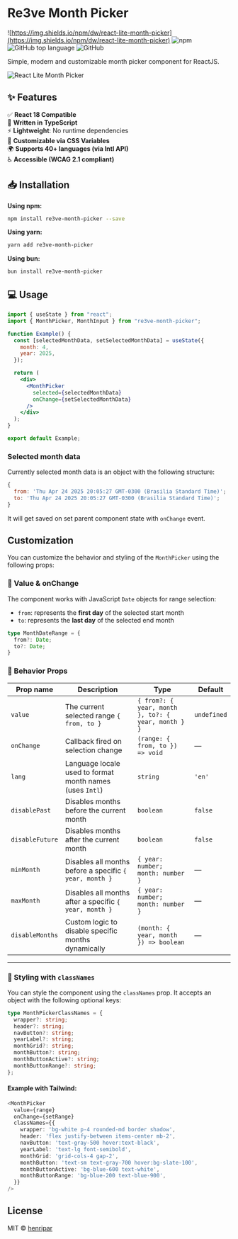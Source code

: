 # Re3ve Month Picker

![https://img.shields.io/npm/dw/react-lite-month-picker](https://img.shields.io/npm/dw/react-lite-month-picker) ![npm](https://img.shields.io/npm/v/react-lite-month-picker) ![GitHub top language](https://img.shields.io/github/languages/top/henripar/react-lite-month-picker) ![GitHub](https://img.shields.io/github/license/henripar/react-lite-month-picker)

Simple, modern and customizable month picker component for ReactJS.

![React Lite Month Picker](https://www.react-lite-month-picker.dev/header-cover.png)

## ✨ Features

✅ **React 18 Compatible**  
🧠 **Written in TypeScript**  
⚡ **Lightweight**: No runtime dependencies  
🎨 **Customizable via CSS Variables**  
🌍 **Supports 40+ languages (via Intl API)**  
♿ **Accessible (WCAG 2.1 compliant)**

## 📥 Installation

**Using npm:**

```bash
npm install re3ve-month-picker --save
```

**Using yarn:**

```bash
yarn add re3ve-month-picker
```

**Using bun:**

```bash
bun install re3ve-month-picker
```

## 💻 Usage

```jsx
import { useState } from "react";
import { MonthPicker, MonthInput } from "re3ve-month-picker";

function Example() {
  const [selectedMonthData, setSelectedMonthData] = useState({
    month: 4,
    year: 2025,
  });

  return (
    <div>
      <MonthPicker
        selected={selectedMonthData}
        onChange={setSelectedMonthData}
      />
    </div>
  );
}

export default Example;
```

### Selected month data

Currently selected month data is an object with the following structure:

```js
{
  from: 'Thu Apr 24 2025 20:05:27 GMT-0300 (Brasilia Standard Time)';
  to: 'Thu Apr 24 2025 20:05:27 GMT-0300 (Brasilia Standard Time)';
}
```

It will get saved on set parent component state with `onChange` event.

## Customization

You can customize the behavior and styling of the `MonthPicker` using the following props:

### 📅 Value & onChange

The component works with JavaScript `Date` objects for range selection:

- `from`: represents the **first day** of the selected start month
- `to`: represents the **last day** of the selected end month

```ts
type MonthDateRange = {
  from?: Date;
  to?: Date;
}
```

### 🧩 Behavior Props

| Prop name       | Description                                              | Type                                               | Default     |
| --------------- | -------------------------------------------------------- | -------------------------------------------------- | ----------- |
| `value`         | The current selected range `{ from, to }`                | `{ from?: { year, month }, to?: { year, month } }` | `undefined` |
| `onChange`      | Callback fired on selection change                       | `(range: { from, to }) => void`                    | —           |
| `lang`          | Language locale used to format month names (uses `Intl`) | `string`                                           | `'en'`      |
| `disablePast`   | Disables months before the current month                 | `boolean`                                          | `false`     |
| `disableFuture` | Disables months after the current month                  | `boolean`                                          | `false`     |
| `minMonth`      | Disables all months before a specific `{ year, month }`  | `{ year: number; month: number }`                  | —           |
| `maxMonth`      | Disables all months after a specific `{ year, month }`   | `{ year: number; month: number }`                  | —           |
| `disableMonths` | Custom logic to disable specific months dynamically      | `(month: { year, month }) => boolean`              | —           |

---

### 🎨 Styling with `classNames`

You can style the component using the `classNames` prop. It accepts an object with the following optional keys:

```ts
type MonthPickerClassNames = {
  wrapper?: string;
  header?: string;
  navButton?: string;
  yearLabel?: string;
  monthGrid?: string;
  monthButton?: string;
  monthButtonActive?: string;
  monthButtonRange?: string;
};
```

#### Example with Tailwind:

```ts
<MonthPicker
  value={range}
  onChange={setRange}
  classNames={{
    wrapper: 'bg-white p-4 rounded-md border shadow',
    header: 'flex justify-between items-center mb-2',
    navButton: 'text-gray-500 hover:text-black',
    yearLabel: 'text-lg font-semibold',
    monthGrid: 'grid-cols-4 gap-2',
    monthButton: 'text-sm text-gray-700 hover:bg-slate-100',
    monthButtonActive: 'bg-blue-600 text-white',
    monthButtonRange: 'bg-blue-200 text-blue-900',
  }}
/>

```

## License

MIT © [henripar](https://github.com/henripar)
